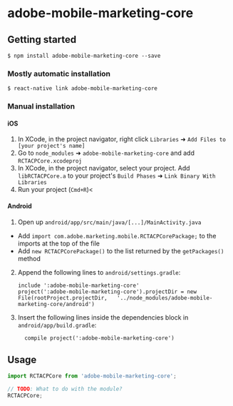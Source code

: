 
# adobe-mobile-marketing-core

## Getting started

`$ npm install adobe-mobile-marketing-core --save`

### Mostly automatic installation

`$ react-native link adobe-mobile-marketing-core`

### Manual installation


#### iOS

1. In XCode, in the project navigator, right click `Libraries` ➜ `Add Files to [your project's name]`
2. Go to `node_modules` ➜ `adobe-mobile-marketing-core` and add `RCTACPCore.xcodeproj`
3. In XCode, in the project navigator, select your project. Add `libRCTACPCore.a` to your project's `Build Phases` ➜ `Link Binary With Libraries`
4. Run your project (`Cmd+R`)<

#### Android

1. Open up `android/app/src/main/java/[...]/MainActivity.java`
  - Add `import com.adobe.marketing.mobile.RCTACPCorePackage;` to the imports at the top of the file
  - Add `new RCTACPCorePackage()` to the list returned by the `getPackages()` method
2. Append the following lines to `android/settings.gradle`:
  	```
  	include ':adobe-mobile-marketing-core'
  	project(':adobe-mobile-marketing-core').projectDir = new File(rootProject.projectDir, 	'../node_modules/adobe-mobile-marketing-core/android')
  	```
3. Insert the following lines inside the dependencies block in `android/app/build.gradle`:
  	```
      compile project(':adobe-mobile-marketing-core')
  	```


## Usage
```javascript
import RCTACPCore from 'adobe-mobile-marketing-core';

// TODO: What to do with the module?
RCTACPCore;
```
  